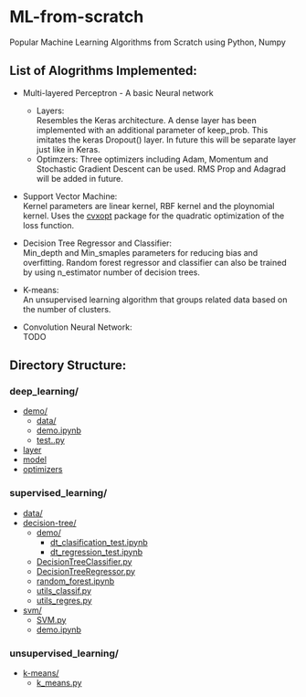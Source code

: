 # ML-from-scratch
Popular Machine Learning Algorithms from Scratch using Python, Numpy

## List of Alogrithms Implemented:  

* Multi-layered Perceptron - A basic Neural network
    * Layers:  
    Resembles the Keras architecture. A dense layer has been implemented with an additional parameter of keep_prob. This imitates the keras Dropout() layer. In future this will be separate layer just like in Keras.
    * Optimzers:
    Three optimizers including Adam, Momentum and Stochastic Gradient Descent can be used. RMS Prop and Adagrad will be added in future.

* Support Vector Machine:  
Kernel parameters are linear kernel, RBF kernel and the ploynomial kernel. Uses the [cvxopt](https://cvxopt.org/) package for the quadratic optimization of the loss function.

* Decision Tree Regressor and Classifier:  
Min_depth and Min_smaples parameters for reducing bias and overfitting. Random forest regressor and classifier can also be trained by using n_estimator number of decision trees.

* K-means:  
An unsupervised learning algorithm that groups related data based on the number of clusters.

* Convolution Neural Network:  
    TODO


## Directory Structure:

### deep_learning/

* [demo/](./deep_learning/demo)
  * [data/](./deep_learning/demo/data)
  * [demo.ipynb](./deep_learning/demo/demo.ipynb)
  * [test..py](./deep_learning/demo/test..py)
* [layer](./deep_learning/layer.py)
* [model](./deep_learning/model.py)
* [optimizers](./deep_learning/optimizers.py)

### supervised_learning/

* [data/](./supervised_learning/data)
* [decision-tree/](./supervised_learning/decision-tree)
  * [demo/](./supervised_learning/decision-tree/demo)
    * [dt_clasification_test.ipynb](./supervised_learning/decision-tree/demo/dt_clasification_test.ipynb)
    * [dt_regression_test.ipynb](./supervised_learning/decision-tree/demo/dt_regression_test.ipynb)
  * [DecisionTreeClassifier.py](./supervised_learning/decision-tree/DecisionTreeClassifier.py)
  * [DecisionTreeRegressor.py](./supervised_learning/decision-tree/DecisionTreeRegressor.py)
  * [random_forest.ipynb](./supervised_learning/decision-tree/random_forest.ipynb)
  * [utils_classif.py](./supervised_learning/decision-tree/utils_classif.py)
  * [utils_regres.py](./supervised_learning/decision-tree/utils_regres.py)
* [svm/](./supervised_learning/svm)
  * [SVM.py](./supervised_learning/svm/SVM.py)
  * [demo.ipynb](./supervised_learning/svm/demo.ipynb)

### unsupervised_learning/
* [k-means/](./unsupervised_learning/k-means)
  * [k_means.py](./unsupervised_learning/k-means/k_means.py)



